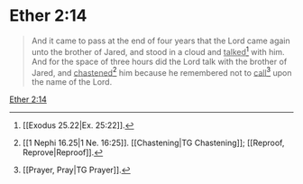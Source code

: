 # Ether 2:14

> And it came to pass at the end of four years that the Lord came again unto the brother of Jared, and stood in a cloud and <u>talked</u>[^a] with him. And for the space of three hours did the Lord talk with the brother of Jared, and <u>chastened</u>[^b] him because he remembered not to <u>call</u>[^c] upon the name of the Lord.

[Ether 2:14](https://www.churchofjesuschrist.org/study/scriptures/bofm/ether/2?lang=eng&id=p14#p14)


[^a]: [[Exodus 25.22|Ex. 25:22]].  
[^b]: [[1 Nephi 16.25|1 Ne. 16:25]]. [[Chastening|TG Chastening]]; [[Reproof, Reprove|Reproof]].  
[^c]: [[Prayer, Pray|TG Prayer]].  
